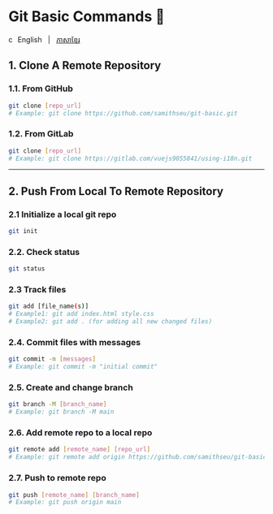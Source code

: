 # Git Basic Commands 🤏

<p align="left">
  <span><img height=14 src="https://github.com/user-attachments/assets/3cd10117-9624-48fa-b8aa-429382734ede" alt="choosing language" /> </span>
  <a>English</a> &nbsp; | &nbsp;
  <a href="README_KH.md">ភាសាខ្មែរ</a>
</p>

## 1. Clone A Remote Repository

### 1.1. From GitHub

```bash
git clone [repo_url]
# Example: git clone https://github.com/samithseu/git-basic.git
```

### 1.2. From GitLab

```bash
git clone [repo_url]
# Example: git clone https://gitlab.com/vuejs9055841/using-i18n.git
```

---

## 2. Push From Local To Remote Repository

### 2.1 Initialize a local git repo

```bash
git init
```

### 2.2. Check status

```bash
git status
```

### 2.3 Track files

```bash
git add [file_name(s)]
# Example1: git add index.html style.css
# Example2: git add . (for adding all new changed files)
```

### 2.4. Commit files with messages

```bash
git commit -m [messages]
# Example: git commit -m "initial commit"
```

### 2.5. Create and change branch

```bash
git branch -M [branch_name]
# Example: git branch -M main
```

### 2.6. Add remote repo to a local repo

```bash
git remote add [remote_name] [repo_url]
# Example: git remote add origin https://github.com/samithseu/git-basic
```

### 2.7. Push to remote repo

```bash
git push [remote_name] [branch_name]
# Example: git push origin main
```
